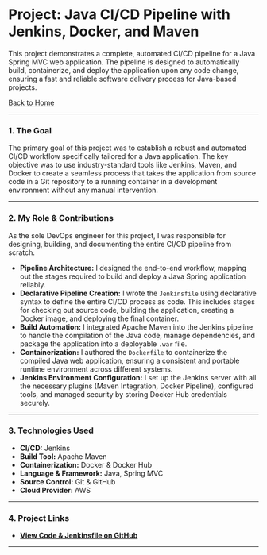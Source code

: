 # Project: Java CI/CD Pipeline with Jenkins, Docker, and Maven

This project demonstrates a complete, automated CI/CD pipeline for a Java Spring MVC web application. The pipeline is designed to automatically build, containerize, and deploy the application upon any code change, ensuring a fast and reliable software delivery process for Java-based projects.

[Back to Home](../index.md)

---

### 1. The Goal

The primary goal of this project was to establish a robust and automated CI/CD workflow specifically tailored for a Java application. The key objective was to use industry-standard tools like Jenkins, Maven, and Docker to create a seamless process that takes the application from source code in a Git repository to a running container in a development environment without any manual intervention.

---

### 2. My Role & Contributions

As the sole DevOps engineer for this project, I was responsible for designing, building, and documenting the entire CI/CD pipeline from scratch.

* **Pipeline Architecture:** I designed the end-to-end workflow, mapping out the stages required to build and deploy a Java Spring application reliably.
* **Declarative Pipeline Creation:** I wrote the `Jenkinsfile` using declarative syntax to define the entire CI/CD process as code. This includes stages for checking out source code, building the application, creating a Docker image, and deploying the final container.
* **Build Automation:** I integrated Apache Maven into the Jenkins pipeline to handle the compilation of the Java code, manage dependencies, and package the application into a deployable `.war` file.
* **Containerization:** I authored the `Dockerfile` to containerize the compiled Java web application, ensuring a consistent and portable runtime environment across different systems.
* **Jenkins Environment Configuration:** I set up the Jenkins server with all the necessary plugins (Maven Integration, Docker Pipeline), configured tools, and managed security by storing Docker Hub credentials securely.

---

### 3. Technologies Used

* **CI/CD:** Jenkins
* **Build Tool:** Apache Maven
* **Containerization:** Docker & Docker Hub
* **Language & Framework:** Java, Spring MVC
* **Source Control:** Git & GitHub
* **Cloud Provider:** AWS

---

### 4. Project Links

* **[View Code & Jenkinsfile on GitHub](https://github.com/githubabhay2003/jenkins-java-pipeline)**

---
